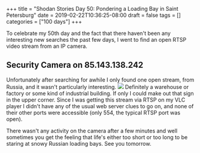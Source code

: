 +++
title = "Shodan Stories Day 50: Pondering a Loading Bay in Saint Petersburg"
date = 2019-02-22T10:36:25-08:00
draft = false
tags = []
categories = ["100 days"]
+++

To celebrate my 50th day and the fact that there haven't been any interesting new searches the past few days, I went to find an open RTSP video stream from an IP camera.

## Security Camera on 85.143.138.242
Unfortunately after searching for awhile I only found one open stream, from Russia, and it wasn't particularly interesting.
![](/images/100Days/Day50/snow.jpeg)
Definitely a warehouse or factory or some kind of industrial building. If only I could make out that sign in the upper corner. Since I was getting this stream via RTSP on my VLC player I didn't have any of the usual web server clues to go on, and none of their other ports were accessible (only 554, the typical RTSP port was open).

There wasn't any activity on the camera after a few minutes and well sometimes you get the feeling that life's either too short or too long to be staring at snowy Russian loading bays.
See you tomorrow.
